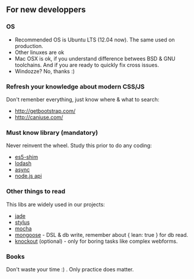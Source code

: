 For new developpers
-------------------

### OS

- Recommended OS is Ubuntu LTS (12.04 now). The same used on production.
- Other linuxes are ok
- Mac OSX is ok, if you understand difference betwees BSD & GNU toolchains.
  And if you are ready to quickly fix cross issues.
- Windozze? No, thanks :)


### Refresh your knowledge about modern CSS/JS

Don't remenber everything, just know where & what to search:

- http://getbootstrap.com/
- http://caniuse.com/


### Must know library (mandatory)

Never reinvent the wheel. Study this prior to do any coding:

- [es5-shim](https://github.com/es-shims/es5-shim)
- [lodash](http://lodash.com/docs)
- [async](https://github.com/caolan/async)
- [node.js api](http://nodejs.org/api/)


### Other things to read

This libs are widely used in our projects:

- [jade](https://github.com/visionmedia/jade/)
- [stylus](https://github.com/learnboost/stylus)
- [mocha](https://github.com/visionmedia/mocha)
- [mongoose](http://mongoosejs.com/docs/guide.html) - DSL & db write,
  remember about { lean: true } for db read.
- [knockout](http://knockoutjs.com/) (optional) - only for boring tasks
  like complex webforms.


### Books

Don't waste your time :) . Only practice does matter.